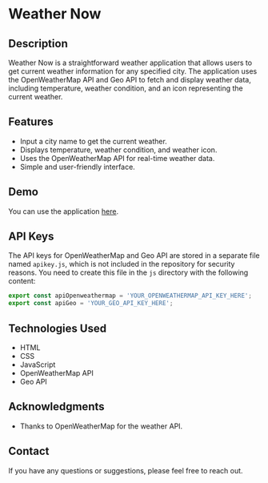 # Weather Now

## Description

Weather Now is a straightforward weather application that allows users to get current weather information for any specified city. The application uses the OpenWeatherMap API and Geo API to fetch and display weather data, including temperature, weather condition, and an icon representing the current weather.

## Features

- Input a city name to get the current weather.
- Displays temperature, weather condition, and weather icon.
- Uses the OpenWeatherMap API for real-time weather data.
- Simple and user-friendly interface.

## Demo

You can use the application [here](https://anastacodes.github.io/WeatherFetcher/).

## API Keys

The API keys for OpenWeatherMap and Geo API are stored in a separate file named `apikey.js`, which is not included in the repository for security reasons. You need to create this file in the `js` directory with the following content:

```javascript
export const apiOpenweathermap = 'YOUR_OPENWEATHERMAP_API_KEY_HERE';
export const apiGeo = 'YOUR_GEO_API_KEY_HERE';
```

## Technologies Used

- HTML
- CSS
- JavaScript
- OpenWeatherMap API
- Geo API

## Acknowledgments

- Thanks to OpenWeatherMap for the weather API.

## Contact

If you have any questions or suggestions, please feel free to reach out.
